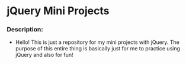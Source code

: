 # jQuery Mini Projects

### Description:

- Hello! This is just a repository for my mini projects with jQuery. The purpose of this entire
  thing is basically just for me to practice using jQuery and also for fun!
